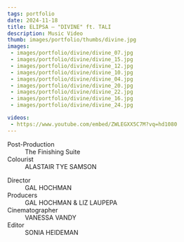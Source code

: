 ```yaml
---
tags: portfolio
date: 2024-11-18
title: ELIPSA — "DIVINE" ft. TALI
description: Music Video
thumb: images/portfolio/thumbs/divine.jpg
images:
 - images/portfolio/divine/divine_07.jpg
 - images/portfolio/divine/divine_15.jpg
 - images/portfolio/divine/divine_12.jpg
 - images/portfolio/divine/divine_10.jpg
 - images/portfolio/divine/divine_04.jpg
 - images/portfolio/divine/divine_20.jpg
 - images/portfolio/divine/divine_22.jpg
 - images/portfolio/divine/divine_16.jpg
 - images/portfolio/divine/divine_24.jpg

videos:
 - https://www.youtube.com/embed/ZWLEGXX5C7M?vq=hd1080
---
```


<dl>
  <dt>Post-Production</dt>
  <dd>The Finishing Suite</dd>

  <dt>Colourist</dt>
  <dd>ALASTAIR TYE SAMSON</dd>
</dl>

<dl>
  <dt>Director</dt>
  <dd>GAL HOCHMAN</dd>

  <dt>Producers</dt>
  <dd>GAL HOCHMAN & LIZ LAUPEPA</dd>

  <dt>Cinematographer</dt>
  <dd>VANESSA VANDY</dd>

  <dt>Editor</dt>
  <dd>SONIA HEIDEMAN</dd>
</dl>
